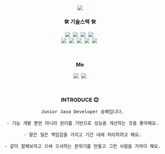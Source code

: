 <p align="center">
	<img src="https://capsule-render.vercel.app/api?type=soft&color=auto&height=150&section=header&text=SongHae&fontSize=70&animation=twinkling"/>
  </p>



<h3 align="center">🛠 기술스텍 🛠</h3>

<p align="center">
  <img src="https://img.shields.io/badge/Java-007396?style=flat-square&logo=Java&logoColor=white"/></a>&nbsp
  <img src="https://img.shields.io/badge/Javascript-ffb13b?style=flat-square&logo=javascript&logoColor=white"/></a>&nbsp
  <img src="https://img.shields.io/badge/jQuery-0769AD?style=flat-square&logo=jQuery&logoColor=white"/></a>&nbsp
  <img src="https://img.shields.io/badge/css-1572B6?style=flat-square&logo=css3&logoColor=white"/></a>&nbsp
  <br>
  <img src="https://img.shields.io/badge/SpringBoot-6DB33F?style=flat-square&logo=Spring&logoColor=white"/></a>&nbsp
  <img src="https://img.shields.io/badge/Oracle-F80000?style=flat-square&logo=Oracle&logoColor=white"/></a>&nbsp
  <img src="https://img.shields.io/badge/PostgreSQL-4169E1?style=flat-square&logo=PostgreSQL&logoColor=white"/></a>&nbsp
  <img src="https://img.shields.io/badge/Mysql-E6B91E?style=flat-square&logo=MySql&logoColor=white"/></a>&nbsp
  <img src="https://img.shields.io/badge/aws-333664?style=flat-square&logo=amazon-aws&logoColor=white"/></a>&nbsp
</p>

<br>


<h3 align="center"> Me </h3>
<p align="center">
  <a href="https://jiju8640.tistory.com/"><img src="https://img.shields.io/badge/Blog-11B48A?style=flat-square&logo=Vimeo&logoColor=white&link=[https://hoony-devblog.tistory.com/"></a>&nbsp
  <a href="mailto:thdgo4566@gmail.com"><img src="https://img.shields.io/badge/Gmail-d14836?style=flat-square&logo=Gmail&logoColor=white&link=thdgo456@gmail.com"/></a>
</p>
<br>

<h3 align="center"> INTRODUCE 😊 </h3>
<pre align="center">
  Junior Java Developer 송해입니다.</br>
  - 기능 개발 뿐만 아니라 원리를 기반으로 성능을 개선하는 것을 좋아해요.</br>
  - 맡은 일은 책임감을 가지고 기간 내에 처리하려고 해요.</br>
  - 같이 잘해보자고 으쌰 으샤하는 분위기를 만들고 그런 사람을 가까이 해요.
</pre>
 
   
